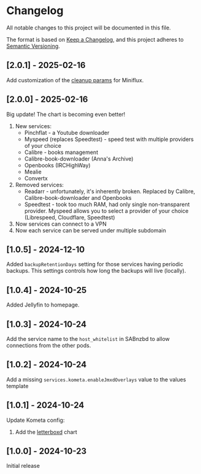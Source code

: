 # Changelog

All notable changes to this project will be documented in this file.

The format is based on [Keep a Changelog](https://keepachangelog.com/en/1.1.0/),
and this project adheres to [Semantic Versioning](https://semver.org/spec/v2.0.0.html).

## \[2.0.1] - 2025-02-16

Add customization of the [cleanup params](https://miniflux.app/docs/configuration.html#cleanup-archive-read-days) for Miniflux.

## \[2.0.0] - 2025-02-16

Big update! The chart is becoming even better!

1. New services:
    - Pinchflat - a Youtube downloader
    - Myspeed (replaces Speedtest) - speed test with multiple providers of your choice
    - Calibre - books management
    - Calibre-book-downloader (Anna's Archive)
    - Openbooks (IRCHighWay)
    - Mealie
    - Convertx
2. Removed services:
    - Readarr - unfortunately, it's inherently broken. Replaced by Calibre, Calibre-book-downloader and Openbooks
    - Speedtest - took too much RAM, had only single non-transparent provider. Myspeed allows you to select a provider of your choice (Librespeed, Cloudflare, Speedtest)
3. Now services can connect to a VPN
4. Now each service can be served under multiple subdomain

## \[1.0.5] - 2024-12-10

Added `backupRetentionDays` setting for those services having periodic backups.
This settings controls how long the backups will live (locally).

## \[1.0.4] - 2024-10-25

Added Jellyfin to homepage.

## \[1.0.3] - 2024-10-24

Add the service name to the `host_whitelist` in SABnzbd to allow connections from the other pods.

## \[1.0.2] - 2024-10-24

Add a missing `services.kometa.enableJmxdOverlays` value to the values template

## \[1.0.1] - 2024-10-24

Update Kometa config:
1. Add the [letterboxd](https://kometa.wiki/en/latest/defaults/chart/letterboxd) chart

## \[1.0.0] - 2024-10-23

Initial release
